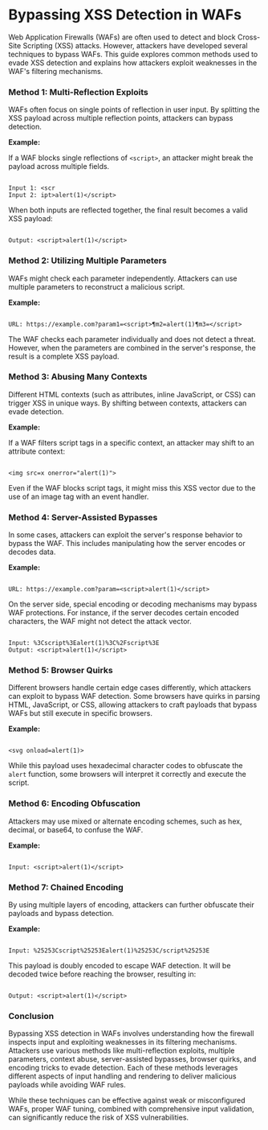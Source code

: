 <h1><b>Bypassing XSS Detection in WAFs</b></h1>
<p>Web Application Firewalls (WAFs) are often used to detect and block Cross-Site Scripting (XSS) attacks. However, attackers have developed several techniques to bypass WAFs. This guide explores common methods used to evade XSS detection and explains how attackers exploit weaknesses in the WAF's filtering mechanisms.</p>

<h3><b>Method 1: Multi-Reflection Exploits</b></h3>
<p>WAFs often focus on single points of reflection in user input. By splitting the XSS payload across multiple reflection points, attackers can bypass detection.</p>
<b>Example:</b>
<p>If a WAF blocks single reflections of <code>&lt;script&gt;</code>, an attacker might break the payload across multiple fields.</p>
<pre><code>
Input 1: &lt;scr
Input 2: ipt&gt;alert(1)&lt;/script&gt;
</code></pre>
<p>When both inputs are reflected together, the final result becomes a valid XSS payload:</p>
<pre><code>
Output: &lt;script&gt;alert(1)&lt;/script&gt;
</code></pre>

<h3><b>Method 2: Utilizing Multiple Parameters</b></h3>
<p>WAFs might check each parameter independently. Attackers can use multiple parameters to reconstruct a malicious script.</p>
<b>Example:</b>
<pre><code>
URL: https://example.com?param1=&lt;script&gt;&param2=alert(1)&param3=&lt;/script&gt;
</code></pre>
<p>The WAF checks each parameter individually and does not detect a threat. However, when the parameters are combined in the server's response, the result is a complete XSS payload.</p>

<h3><b>Method 3: Abusing Many Contexts</b></h3>
<p>Different HTML contexts (such as attributes, inline JavaScript, or CSS) can trigger XSS in unique ways. By shifting between contexts, attackers can evade detection.</p>
<b>Example:</b>
<p>If a WAF filters script tags in a specific context, an attacker may shift to an attribute context:</p>
<pre><code>
&lt;img src=x onerror="alert(1)"&gt;
</code></pre>
<p>Even if the WAF blocks script tags, it might miss this XSS vector due to the use of an image tag with an event handler.</p>

<h3><b>Method 4: Server-Assisted Bypasses</b></h3>
<p>In some cases, attackers can exploit the server's response behavior to bypass the WAF. This includes manipulating how the server encodes or decodes data.</p>
<b>Example:</b>
<pre><code>
URL: https://example.com?param=&lt;script&gt;alert(1)&lt;/script&gt;
</code></pre>
<p>On the server side, special encoding or decoding mechanisms may bypass WAF protections. For instance, if the server decodes certain encoded characters, the WAF might not detect the attack vector.</p>
<pre><code>
Input: %3Cscript%3Ealert(1)%3C%2Fscript%3E
Output: &lt;script&gt;alert(1)&lt;/script&gt;
</code></pre>

<h3><b>Method 5: Browser Quirks</b></h3>
<p>Different browsers handle certain edge cases differently, which attackers can exploit to bypass WAF detection. Some browsers have quirks in parsing HTML, JavaScript, or CSS, allowing attackers to craft payloads that bypass WAFs but still execute in specific browsers.</p>
<b>Example:</b>
<pre><code>
&lt;svg onload=&#x61;&#x6c;&#x65;&#x72;&#x74;(1)&gt;
</code></pre>
<p>While this payload uses hexadecimal character codes to obfuscate the <code>alert</code> function, some browsers will interpret it correctly and execute the script.</p>

<h3><b>Method 6: Encoding Obfuscation</b></h3>
<p>Attackers may use mixed or alternate encoding schemes, such as hex, decimal, or base64, to confuse the WAF.</p>
<b>Example:</b>
<pre><code>
Input: &#x3C;script&#x3E;alert(1)&#x3C;/script&#x3E;
</code></pre>

<h3><b>Method 7: Chained Encoding</b></h3>
<p>By using multiple layers of encoding, attackers can further obfuscate their payloads and bypass detection.</p>
<b>Example:</b>
<pre><code>
Input: %25253Cscript%25253Ealert(1)%25253C/script%25253E
</code></pre>
<p>This payload is doubly encoded to escape WAF detection. It will be decoded twice before reaching the browser, resulting in:</p>
<pre><code>
Output: &lt;script&gt;alert(1)&lt;/script&gt;
</code></pre>

<h3><b>Conclusion</b></h3>
<p>Bypassing XSS detection in WAFs involves understanding how the firewall inspects input and exploiting weaknesses in its filtering mechanisms. Attackers use various methods like multi-reflection exploits, multiple parameters, context abuse, server-assisted bypasses, browser quirks, and encoding tricks to evade detection. Each of these methods leverages different aspects of input handling and rendering to deliver malicious payloads while avoiding WAF rules.</p>
<p>While these techniques can be effective against weak or misconfigured WAFs, proper WAF tuning, combined with comprehensive input validation, can significantly reduce the risk of XSS vulnerabilities.</p>
